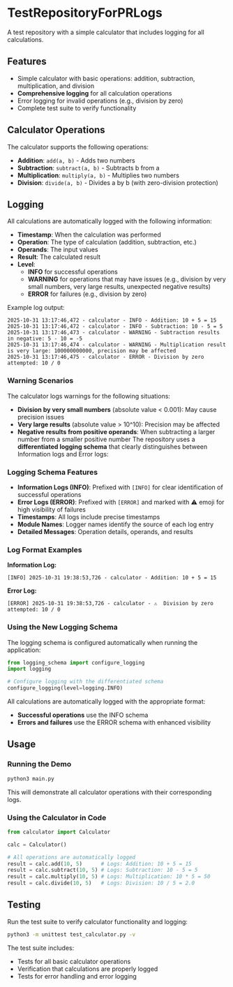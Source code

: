 # TestRepositoryForPRLogs
A test repository with a simple calculator that includes logging for all calculations.

## Features

- Simple calculator with basic operations: addition, subtraction, multiplication, and division
- **Comprehensive logging** for all calculation operations
- Error logging for invalid operations (e.g., division by zero)
- Complete test suite to verify functionality

## Calculator Operations

The calculator supports the following operations:
- **Addition**: `add(a, b)` - Adds two numbers
- **Subtraction**: `subtract(a, b)` - Subtracts b from a
- **Multiplication**: `multiply(a, b)` - Multiplies two numbers
- **Division**: `divide(a, b)` - Divides a by b (with zero-division protection)

## Logging

All calculations are automatically logged with the following information:
- **Timestamp**: When the calculation was performed
- **Operation**: The type of calculation (addition, subtraction, etc.)
- **Operands**: The input values
- **Result**: The calculated result
- **Level**: 
  - **INFO** for successful operations
  - **WARNING** for operations that may have issues (e.g., division by very small numbers, very large results, unexpected negative results)
  - **ERROR** for failures (e.g., division by zero)

Example log output:
```
2025-10-31 13:17:46,472 - calculator - INFO - Addition: 10 + 5 = 15
2025-10-31 13:17:46,472 - calculator - INFO - Subtraction: 10 - 5 = 5
2025-10-31 13:17:46,473 - calculator - WARNING - Subtraction results in negative: 5 - 10 = -5
2025-10-31 13:17:46,474 - calculator - WARNING - Multiplication result is very large: 100000000000, precision may be affected
2025-10-31 13:17:46,475 - calculator - ERROR - Division by zero attempted: 10 / 0
```

### Warning Scenarios

The calculator logs warnings for the following situations:
- **Division by very small numbers** (absolute value < 0.001): May cause precision issues
- **Very large results** (absolute value > 10^10): Precision may be affected
- **Negative results from positive operands**: When subtracting a larger number from a smaller positive number
The repository uses a **differentiated logging schema** that clearly distinguishes between Information logs and Error logs:

### Logging Schema Features

- **Information Logs (INFO)**: Prefixed with `[INFO]` for clear identification of successful operations
- **Error Logs (ERROR)**: Prefixed with `[ERROR]` and marked with ⚠️ emoji for high visibility of failures
- **Timestamps**: All logs include precise timestamps
- **Module Names**: Logger names identify the source of each log entry
- **Detailed Messages**: Operation details, operands, and results

### Log Format Examples

**Information Log:**
```
[INFO] 2025-10-31 19:38:53,726 - calculator - Addition: 10 + 5 = 15
```

**Error Log:**
```
[ERROR] 2025-10-31 19:38:53,726 - calculator - ⚠️  Division by zero attempted: 10 / 0
```

### Using the New Logging Schema

The logging schema is configured automatically when running the application:

```python
from logging_schema import configure_logging
import logging

# Configure logging with the differentiated schema
configure_logging(level=logging.INFO)
```

All calculations are automatically logged with the appropriate format:
- **Successful operations** use the INFO schema
- **Errors and failures** use the ERROR schema with enhanced visibility

## Usage

### Running the Demo

```bash
python3 main.py
```

This will demonstrate all calculator operations with their corresponding logs.

### Using the Calculator in Code

```python
from calculator import Calculator

calc = Calculator()

# All operations are automatically logged
result = calc.add(10, 5)      # Logs: Addition: 10 + 5 = 15
result = calc.subtract(10, 5) # Logs: Subtraction: 10 - 5 = 5
result = calc.multiply(10, 5) # Logs: Multiplication: 10 * 5 = 50
result = calc.divide(10, 5)   # Logs: Division: 10 / 5 = 2.0
```

## Testing

Run the test suite to verify calculator functionality and logging:

```bash
python3 -m unittest test_calculator.py -v
```

The test suite includes:
- Tests for all basic calculator operations
- Verification that calculations are properly logged
- Tests for error handling and error logging
